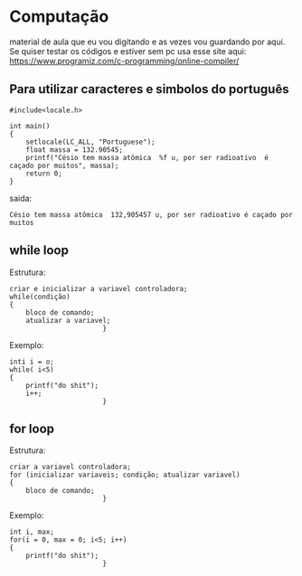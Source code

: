 # Computação
material de aula que eu vou digitando e as vezes vou guardando por aqui.
Se quiser testar os códigos e estiver sem pc usa esse site aqui:
https://www.programiz.com/c-programming/online-compiler/

## Para utilizar caracteres e simbolos do português 
    
    #include<locale.h> 
    
    int main()
    {
        setlocale(LC_ALL, "Portuguese");
        float massa = 132.90545;
        printf("Césio tem massa atômica  %f u, por ser radioativo  é caçado por muitos", massa);
        return 0;
    }
    
saida:

    Césio tem massa atômica  132,905457 u, por ser radioativo é caçado por muitos
    
## while loop
Estrutura:
    
    criar e inicializar a variavel controladora;
    while(condição)
    {   
        bloco de comando;
        atualizar a variavel;
                           }
Exemplo:

    inti i = o;
    while( i<5)
    {
        printf("do shit");
        i++;
                           }
                           
## for loop
Estrutura:
    
    criar a variavel controladora;
    for (inicializar variaveis; condição; atualizar variavel)
    {   
        bloco de comando;
                           }
Exemplo:

    int i, max;
    for(i = 0, max = 0; i<5; i++)
    {   
        printf("do shit");
                           }
                           
